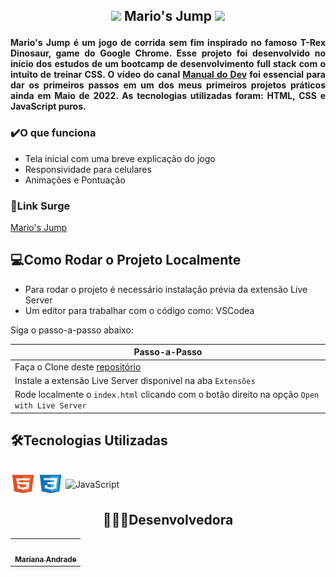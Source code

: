 
<h2 align="center">

<img width="2.5%" src=https://user-images.githubusercontent.com/104591781/198186930-4434769d-f999-4a55-a8d7-5eebd0da4d49.png /> Mario's Jump <img width="2.5%" src=https://user-images.githubusercontent.com/104591781/198186930-4434769d-f999-4a55-a8d7-5eebd0da4d49.png />

</h2>

<h4 align="justify">

Mario's Jump é um jogo de corrida sem fim inspirado no famoso T-Rex Dinosaur, game do Google Chrome. Esse projeto foi desenvolvido no início dos estudos de um bootcamp de desenvolvimento full stack com o intuito de treinar CSS. O vídeo do canal [Manual do Dev](https://youtu.be/r9buAwVBDhA) foi essencial para dar os primeiros passos em um dos meus primeiros projetos práticos ainda em Maio de 2022. As tecnologias utilizadas foram: HTML, CSS e JavaScript puros.

</h4>

### ✔️O que funciona
- Tela inicial com uma breve explicação do jogo
- Responsividade para celulares
- Animações e Pontuação 

### 🔗Link Surge

[Mario's Jump](https://mariosjump-mari.surge.sh/)

<h2> 💻Como Rodar o Projeto Localmente </h2>

- Para rodar o projeto é necessário instalação prévia da extensão Live Server
- Um editor para trabalhar com o código como: VSCodea 

Siga o passo-a-passo abaixo:

| Passo-a-Passo              
| ----------------------- |
| Faça o Clone deste [repositório](https://github.com/Mariandr4de/MariosJump.git) |
| Instale a extensão Live Server disponivel na aba `Extensões` |
| Rode localmente o `index.html` clicando com o botão direito na opção `Open with Live Server` |

<h2 id="tecnologias">🛠Tecnologias Utilizadas</h2>
 <div style="display: inline_block"><br>
  <img align="center" alt="HTML" height="30" width="40" src="https://raw.githubusercontent.com/devicons/devicon/master/icons/html5/html5-original.svg">
  <img align="center" alt="CSS" height="30" width="40" src="https://raw.githubusercontent.com/devicons/devicon/master/icons/css3/css3-original.svg">
  <img align="center" alt="JavaScript" height="30" width="40" src="https://cdn.jsdelivr.net/gh/devicons/devicon/icons/javascript/javascript-original.svg">
</div>

<h2 align="center"> 
 👩🏻‍💻Desenvolvedora 
</h2>

<table align="center">
  <tr>
    </td> <td align="center"><a href="https://www.linkedin.com/in/mariandr4de/"><img style="border-radius: 50%;" src="https://avatars.githubusercontent.com/u/104591781?v=4" width="100px;" alt=""/><br /><sub><b>Mariana Andrade</b></sub></a> 
  </tr>
</table>

